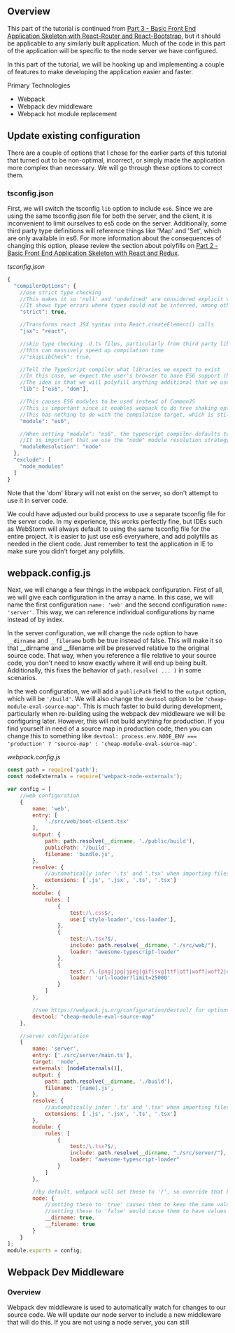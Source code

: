 ## Overview

This part of the tutorial is continued from [Part 3 - Basic Front End Application Skeleton with React-Router and React-Bootstrap](/Part-3-%2D-Basic-Front-End-Application-Skeleton-with-React%2DRouter-and-React%2DBootstrap), but it should be applicable to any similarly built application.  Much of the code in this part of the application will be specific to the node server we have configured.

In this part of the tutorial, we will be hooking up and implementing a couple of features to make developing the application easier and faster.

Primary Technologies
 - Webpack
 - Webpack dev middleware
 - Webpack hot module replacement

## Update existing configuration

There are a couple of options that I chose for the earlier parts of this tutorial that turned out to be non-optimal, incorrect, or simply made the application more complex than necessary.  We will go through these options to correct them.

### tsconfig.json

First, we will switch the tsconfig `lib` option to include `es6`.  Since we are using the same tsconfig.json file for both the server, and the client, it is inconvenient to limit ourselves to es5 code on the server.  Additionally, some third party type definitions will reference things like 'Map' and 'Set', which are only available in es6.  For more information about the consequences of changing this option, please review the section about polyfills on [Part 2 - Basic Front End Application Skeleton with React and Redux](/Part-2-%2D-Basic-Front-End-Application-Skeleton-with-React-and-Redux).

_tsconfig.json_
```js
{
  "compilerOptions": {
    //Use strict type checking
    //This makes it so 'null' and 'undefined' are considered explicit values
    //It shows type errors where types could not be inferred, among other things
    "strict": true,

    //Transforms react JSX syntax into React.createElement() calls
    "jsx": "react",

    //skip type checking .d.ts files, particularly from third party libraries
    //this can massively speed up compilation time
    //"skipLibCheck": true,

    //Tell the TypeScript compiler what libraries we expect to exist
    //In this case, we expect the user's browser to have ES6 support (haha) and a dom
    //The idea is that we will polyfill anything additional that we use from es6 in the client code
    "lib": ["es6", "dom"],

    //This causes ES6 modules to be used instead of CommonJS
    //This is important since it enables webpack to do tree shaking optimizations (dead code removal)
    //This has nothing to do with the compilation target, which is still ES3 by default
    "module": "es6",

    //When setting "module": "es6", the typescript compiler defaults to the "classic" module resolution strategy
    //It is important that we use the "node" module resolution strategy instead
    "moduleResolution": "node"
  },
  "exclude": [
    "node_modules"
  ]
}
```

Note that the 'dom' library will not exist on the server, so don't attempt to use it in server code.

We could have adjusted our build process to use a separate tsconfig file for the server code.  In my experience, this works perfectly fine, but IDEs such as WebStorm will always default to using the same tsconfig file for the entire project.  It is easier to just use es6 everywhere, and add polyfills as needed in the client code.  Just remember to test the application in IE to make sure you didn't forget any polyfills.

## webpack.config.js

Next, we will change a few things in the webpack configuration.  First of all, we will give each configuration in the array a name.  In this case, we will name the first configuration `name: 'web'` and the second configuration `name: 'server'`.  This way, we can reference individual configurations by name instead of by index.

In the server configuration, we will change the `node` option to have `__dirname` and `__filename` both be true instead of false.  This will make it so that __dirname and __filename will be preserved relative to the original source code.  That way, when you reference a file relative to your source code, you don't need to know exactly where it will end up being built.  Additionally, this fixes the behavior of `path.resolve( ... )` in some scenarios.

In the web configuration, we will add a `publicPath` field to the `output` option, which will be `'/build'`.  We will also change the `devtool` option to be `"cheap-module-eval-source-map"`.  This is much faster to build during development, particularly when re-building using the webpack dev middleware we will be configuring later.  However, this will not build anything for production.  If you find yourself in need of a source map in production code, then you can change this to something like `devtool: process.env.NODE_ENV === 'production' ? 'source-map' : 'cheap-module-eval-source-map'`.

_webpack.config.js_
```js
const path = require('path');
const nodeExternals = require('webpack-node-externals');

var config = [
    //web configuration
    {
        name: 'web',
        entry: [
            './src/web/boot-client.tsx'
        ],
        output: {
            path: path.resolve(__dirname, './public/build'),
            publicPath: '/build',
            filename: 'bundle.js',
        },
        resolve: {
            //automatically infer '.ts' and '.tsx' when importing files
            extensions: ['.js', '.jsx', '.ts', '.tsx']
        },
        module: {
            rules: [
                {
                    test:/\.css$/,
                    use:['style-loader','css-loader'],
                },
                {
                    test:/\.tsx?$/,
                    include: path.resolve(__dirname, "./src/web/"),
                    loader: "awesome-typescript-loader"
                },
                {
                    test: /\.(png|jpg|jpeg|gif|svg|ttf|otf|woff|woff2|eot)$/,
                    loader: 'url-loader?limit=25000'
                }
            ]
        },

        //see https://webpack.js.org/configuration/devtool/ for options
        devtool: "cheap-module-eval-source-map"
    },

    //server configuration
    {
        name: 'server',
        entry: ['./src/server/main.ts'],
        target: 'node',
        externals: [nodeExternals()],
        output: {
            path: path.resolve(__dirname, './build'),
            filename: '[name].js',
        },
        resolve: {
            //automatically infer '.ts' and '.tsx' when importing files
            extensions: ['.js', '.jsx', '.ts', '.tsx']
        },
        module: {
            rules: [
                {
                    test:/\.tsx?$/,
                    include: path.resolve(__dirname, "./src/server/"),
                    loader: "awesome-typescript-loader"
                }
            ]
        },

        //by default, webpack will set these to '/', so override that behavior on the server
        node: {
            //setting these to 'true' causes them to keep the same values relative to the source code
            //setting these to 'false' would cause them to have values relative to the output code
            __dirname: true,
            __filename: true
        }
    }
];
module.exports = config;
```

## Webpack Dev Middleware
### Overview

Webpack dev middleware is used to automatically watch for changes to our source code.  We will update our node server to include a new middleware that will do this.  If you are not using a node server, you can still